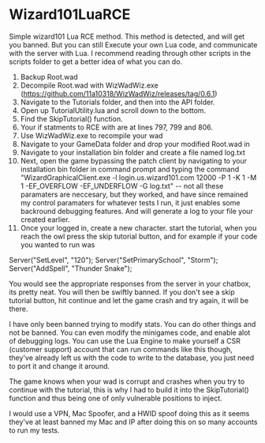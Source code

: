 # Wizard101LuaRCE
Simple wizard101 Lua RCE method.
This method is detected, and will get you banned. But you can still Execute your own Lua code, and communicate with the server with Lua. I recommend reading through other scripts in the scripts folder to get a better idea of what you can do.

1. Backup Root.wad
2. Decompile Root.wad with WizWadWiz.exe (https://github.com/11a10318/WizWadWiz/releases/tag/0.6.1)
2. Navigate to the Tutorials folder, and then into the API folder.
3. Open up TutorialUtility.lua and scroll down to the bottom.
4. Find the SkipTutorial() function. 
5. Your if statments to RCE with are at lines 797, 799 and 806.
6. Use WizWadWiz.exe to recompile your wad
7. Navigate to your GameData folder and drop your modified Root.wad in
8. Navigate to your installation bin folder and create a file named log.txt 
9. Next, open the game bypassing the patch client by navigating to your installation bin folder in command prompt and typing the command "WizardGraphicalClient.exe -l login.us.wizard101.com 12000 -P 1 -K 1 -M 1 -EF_OVERFLOW -EF_UNDERFLOW -G log.txt" -- not all these paramaters are neccesary, but they worked, and have since remained my control paramaters for whatever tests I run, it just enables some backround debugging features. And will generate a log to your file your created earlier. 
10. Once your logged in, create a new character. start the tutorial, when you reach the owl press the skip tutorial button, and for example if your code you wanted to run was

Server("SetLevel", "120");
Server("SetPrimarySchool", "Storm");
Server("AddSpell", "Thunder Snake");

You would see the appropriate responses from the server in your chatbox, its pretty neat. You will then be swiftly banned. If you don't see a skip tutorial button, hit continue and let the game crash and try again, it will be there.

I have only been banned trying to modify stats. You can do other things and not be banned. You can even modify the minigames code, and enable alot of debugging logs. You can use the Lua Engine to make yourself a CSR (customer support) account that can run commands like this though, they've already left us with the code to write to the database, you just need to port it and change it around.

The game knows when your wad is corrupt and crashes when you try to continue with the tutorial, this is why I had to build it into the SkipTutorial() function and thus being one of only vulnerable positions to inject. 

I would use a VPN, Mac Spoofer, and a HWID spoof doing this as it seems they've at least banned my Mac and IP after doing this on so many accounts to run my tests.
